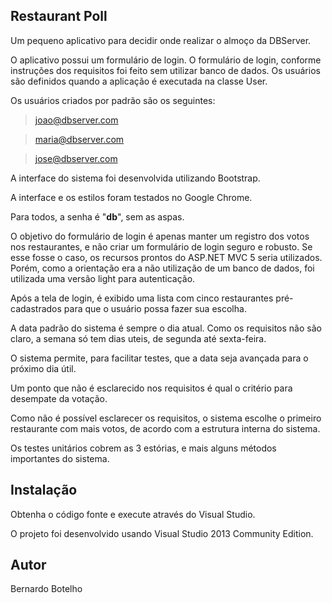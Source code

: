 Restaurant Poll
-------

Um pequeno aplicativo para decidir onde realizar o almoço da DBServer.

O aplicativo possui um formulário de login. O formulário de login, conforme instruções dos requisitos
foi feito sem utilizar banco de dados. Os usuários são definidos quando a aplicação é executada na classe User.

Os usuários criados por padrão são os seguintes:

> joao@dbserver.com
 
> maria@dbserver.com

> jose@dbserver.com

A interface do sistema foi desenvolvida utilizando Bootstrap.

A interface e os estilos foram testados no Google Chrome.

Para todos, a senha é "**db**", sem as aspas.

O objetivo do formulário de login é apenas manter um registro dos votos nos restaurantes, e não criar um
formulário de login seguro e robusto. Se esse fosse o caso, os recursos prontos do ASP.NET MVC 5 seria utilizados. Porém,
como a orientação era a não utilização de um banco de dados, foi utilizada uma versão light para autenticação.

Após a tela de login, é exibido uma lista com cinco restaurantes pré-cadastrados para que o usuário possa fazer sua escolha.

A data padrão do sistema é sempre o dia atual. Como os requisitos não são claro, a semana só tem dias uteis, de segunda até sexta-feira.

O sistema permite, para facilitar testes, que a data seja avançada para o próximo dia útil.

Um ponto que não é esclarecido nos requisitos é qual o critério para desempate da votação.

Como não é possível esclarecer os requisitos, o sistema escolhe o primeiro restaurante com mais votos, de acordo com a estrutura interna do sistema.

Os testes unitários cobrem as 3 estórias, e mais alguns métodos importantes do sistema.

Instalação
-------

Obtenha o código fonte e execute através do Visual Studio.

O projeto foi desenvolvido usando Visual Studio 2013 Community Edition.

Autor
-------

Bernardo Botelho